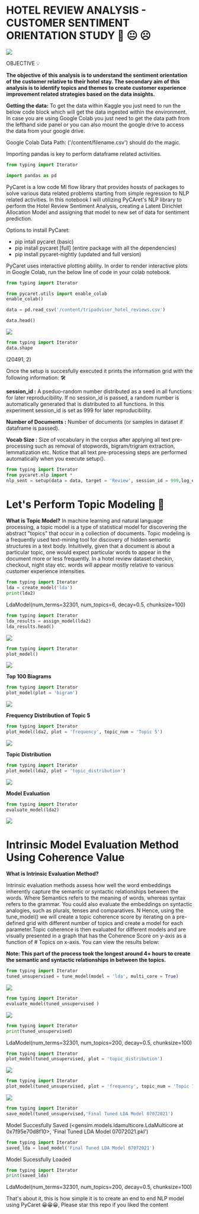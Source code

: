 # HOTEL REVIEW ANALYSIS - CUSTOMER SENTIMENT ORIENTATION STUDY 🙂 😐 ☹️
![](https://images.pexels.com/photos/60217/pexels-photo-60217.jpeg?auto=compress&cs=tinysrgb&dpr=1&w=500)

OBJECTIVE 💡

**The objective of this analysis is to understand the sentiment orientation of the customer relative to their hotel stay. The secondary aim of this analysis is to identify topics and themes to create customer experience improvement related strategies based on the data insights.**

**Getting the data:**
To get the data within Kaggle you just need to run the below code block which will get the data ingested within the environment. In case you are using Google Colab you just need to get the data path from the lefthand side panel or you can also mount the google drive to access the data from your google drive. 

Google Colab Data Path: ('/content/filename.csv') should do the magic.

Importing pandas is key to perform dataframe related activities.

```python
from typing import Iterator

import pandas as pd
```
PyCaret is a low code Ml flow library that provides hossts of packages to solve various data related problems starting from simple regression to NLP related activities. In this notebook I will utilizing PyCAret's NLP library to perform the Hotel Review Sentiment Analysis, creating a Latent Dirichlet Allocation Model and assigning that model to new set of data for sentiment prediction. 

Options to install PyCaret:
* pip intall pycaret (basic)
* pip install pycaret [full] (entire package with all the dependencies)
* pip install pycaret-nightly (updated and full version)

PyCaret uses interactive plotting ability. In order to render interactive plots in Google Colab, run the below line of code in your colab notebook.

```python
from typing import Iterator

from pycaret.utils import enable_colab 
enable_colab()

data = pd.read_csv('/content/tripadvisor_hotel_reviews.csv')

data.head()
```
![](https://github.com/skappal7/NLP/blob/main/Image/1%20Table.PNG?auto=compress&cs=tinysrgb&dpr=1&w=500)

```python
from typing import Iterator
data.shape
```
(20491, 2)

 Once the setup is succesfully executed it prints the information grid with the following information: 🛠️

**session_id :** A pseduo-random number distributed as a seed in all functions for later reproducibility. If no session_id is passed, a random number is automatically generated that is distributed to all functions. In this experiment session_id is set as 999 for later reproducibility.

**Number of Documents :** Number of documents (or samples in dataset if dataframe is passed).

**Vocab Size :** Size of vocabulary in the corpus after applying all text pre-processing such as removal of stopwords, bigram/trigram extraction, lemmatization etc.
Notice that all text pre-processing steps are performed automatically when you execute setup().
```python
from typing import Iterator
from pycaret.nlp import *
nlp_sent = setup(data = data, target = 'Review', session_id = 999,log_experiment = True, experiment_name = 'HotRev1')
```
# Let's Perform Topic Modeling 🎯

**What is Topic Model?** 
In machine learning and natural language processing, a topic model is a type of statistical model for discovering the abstract "topics" that occur in a collection of documents. Topic modeling is a frequently used text-mining tool for discovery of hidden semantic structures in a text body. Intuitively, given that a document is about a particular topic, one would expect particular words to appear in the document more or less frequently. In a hotel review dataset checkin, checkout, night stay etc. words will appear mostly relative to various customer experience intensities.

```python
from typing import Iterator
lda = create_model('lda')
print(lda2)
```
LdaModel(num_terms=32301, num_topics=6, decay=0.5, chunksize=100)

```python
from typing import Iterator
lda_results = assign_model(lda2)
lda_results.head()
```
![](https://github.com/skappal7/NLP/blob/main/Image/1%20Table%202.PNG?auto=compress&cs=tinysrgb&dpr=1&w=500)

```python
from typing import Iterator
plot_model()
```
![](https://github.com/skappal7/NLP/blob/main/Image/1%20top%20100%20Words.png?auto=compress&cs=tinysrgb&dpr=1&w=500)

**Top 100 Biagrams**
```python
from typing import Iterator
plot_model(plot = 'bigram')
```
![](https://github.com/skappal7/NLP/blob/main/Image/2%20top%20100%20Bigrams.PNG?auto=compress&cs=tinysrgb&dpr=1&w=500)

**Frequency Distribution of Topic 5**
```python
from typing import Iterator
plot_model(lda2, plot = 'frequency', topic_num = 'Topic 5')
```
![](https://github.com/skappal7/NLP/blob/main/Image/3%20top%20100%20Post%20Remmoving%20Stop%20Words.PNG?auto=compress&cs=tinysrgb&dpr=1&w=500)

**Topic Distribution** 

```python
from typing import Iterator
plot_model(lda2, plot = 'topic_distribution')
```
![](https://github.com/skappal7/NLP/blob/main/Image/4%20Topic%20Distribution.PNG?auto=compress&cs=tinysrgb&dpr=1&w=500)

**Model Evaluation** 
```python
from typing import Iterator
evaluate_model(lda2)
```
![](https://github.com/skappal7/NLP/blob/main/Image/5%20Model%20Evaluation.PNG?auto=compress&cs=tinysrgb&dpr=1&w=500)

# Intrinsic Model Evaluation Method Using Coherence Value

**What is Intrinsic Evaluation Method?**

Intrinsic evaluation methods assess how well the word embeddings inherently capture the semantic or syntactic relationships between the words. Where Semantics refers to the meaning of words, whereas syntax refers to the grammar. You could also evaluate the embeddings on syntactic analogies, such as plurals, tenses and comparatives.
N
Hence, using the tune_model() we will create a topic coherence score by iterating on a pre-defined grid with different number of topics and create a model for each parameter.Topic coherence is then evaluated for different models and are visually presented in a graph that has the  Coherence Score on y-axis as a function of # Topics on x-axis. You can view the results below:

**Note: This part of the process took the longest around 4+ hours to create the semantic and syntactic relationships in between the topics.**

```python
from typing import Iterator
tuned_unsupervised = tune_model(model = 'lda', multi_core = True)
```
![](https://github.com/skappal7/NLP/blob/main/Image/6%20Topic%20Coherence.PNG?auto=compress&cs=tinysrgb&dpr=1&w=500)

```python
from typing import Iterator
evaluate_model(tuned_unsupervised )
```
![](https://github.com/skappal7/NLP/blob/main/Image/7%20Evaluate%20Model%20tuned%20LDA.PNG?auto=compress&cs=tinysrgb&dpr=1&w=500)

```python
from typing import Iterator
print(tuned_unsupervised)
```
LdaModel(num_terms=32301, num_topics=200, decay=0.5, chunksize=100)
```python
from typing import Iterator
plot_model(tuned_unsupervised, plot = 'topic_distribution')
```
![](https://github.com/skappal7/NLP/blob/main/Image/8%20Topic%20Distribution%20tuned%20LDA.PNG?auto=compress&cs=tinysrgb&dpr=1&w=500)

```python
from typing import Iterator
plot_model(tuned_unsupervised, plot = 'frequency', topic_num = 'Topic 70')
```
![](https://github.com/skappal7/NLP/blob/main/Image/9%20Topic%2070%20Top%20100%20Post%20Stop%20Words%20Removal.PNG?auto=compress&cs=tinysrgb&dpr=1&w=500)

```python
from typing import Iterator
save_model(tuned_unsupervised,'Final Tuned LDA Model 07072021')
```
Model Succesfully Saved
(<gensim.models.ldamulticore.LdaMulticore at 0x7f95e70d8f10>,
 'Final Tuned LDA Model 07072021.pkl')
 
```python
from typing import Iterator
saved_lda = load_model('Final Tuned LDA Model 07072021')
```
Model Sucessfully Loaded

```python
from typing import Iterator
print(saved_lda)
```
LdaModel(num_terms=32301, num_topics=200, decay=0.5, chunksize=100)


That's about it, this is how simple it is to create an end to end NLP model using PyCaret 😀😀😀, Please star this repo if you liked the content

 

